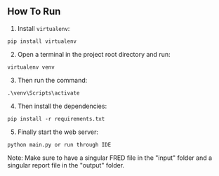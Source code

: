 ## How To Run
1. Install `virtualenv`:
```
pip install virtualenv
```

2. Open a terminal in the project root directory and run:
```
virtualenv venv
```

3. Then run the command:
```
.\venv\Scripts\activate
```

4. Then install the dependencies:
```
pip install -r requirements.txt
```

5. Finally start the web server:
```
python main.py or run through IDE
```

Note: Make sure to have a singular FRED file in the "input" folder and a singular 
report file in the "output" folder.